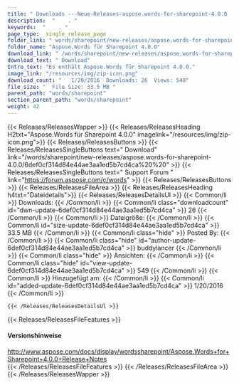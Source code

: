 ```yaml
---
title: " Downloads ---Neue-Releases-aspose.words-for-sharepoint-4.0.0 . "
description:  "    . " 
keywords:  "    . " 
page_type:  single_release_page
folder_link: " words/sharepoint/new-releases/aspose.words-for-sharepoint-4.0.0/"
folder_name: "Aspose.Words für Sharepoint 4.0.0"
download_link: " /words/sharepoint/new-releases/aspose.words-for-sharepoint-4.0.0/6def0cf314d84e44ae3aa1ed5b7cd4ca"
download_text: " Download"
Intro_text: "Es enthält Aspose.Words für Sharepoint 4.0.0."
image_link: "/resources/img/zip-icon.png"
download_count: "   1/20/2016  Downloads: 26  Views: 548"
file_size: "  File Size: 33.5 MB "
parent_path: "words/sharepoint"
section_parent_path: "words/sharepoint"
weight: 42
---
```


{{< Releases/ReleasesWapper >}}
  {{< Releases/ReleasesHeading H2txt="Aspose.Words für Sharepoint 4.0.0" imagelink="/resources/img/zip-icon.png">}}
  {{< Releases/ReleasesButtons >}}
    {{< Releases/ReleasesSingleButtons text=" Download" link="/words/sharepoint/new-releases/aspose.words-for-sharepoint-4.0.0/6def0cf314d84e44ae3aa1ed5b7cd4ca%20%20" >}}
    {{< Releases/ReleasesSingleButtons text=" Support Forum " link="https://forum.aspose.com/c/words" >}}
  {{< Releases/ReleasesButtons >}}
  {{< Releases/ReleasesFileArea >}}
    {{< Releases/ReleasesHeading h4txt="Dateidetails">}}
    {{< Releases/ReleasesDetailsUl >}}
            {{< Common/li >}} Downloads: {{< /Common/li >}}
      {{< Common/li class="downloadcount" id="dwn-update-6def0cf314d84e44ae3aa1ed5b7cd4ca" >}} 26 {{< /Common/li >}}
      {{< Common/li >}} Dateigröße: {{< /Common/li >}}
      {{< Common/li id="size-update-6def0cf314d84e44ae3aa1ed5b7cd4ca" >}} 33.5 MB {{< /Common/li >}} 
      {{< Common/li  class="hide" >}} Posted By: {{< /Common/li >}} 
      {{< Common/li class="hide" id="author-update-6def0cf314d84e44ae3aa1ed5b7cd4ca" >}} buddylancer {{< /Common/li >}}
      {{< Common/li class="hide" >}} Ansichten: {{< /Common/li >}}
      {{< Common/li class="hide" id="view-update-6def0cf314d84e44ae3aa1ed5b7cd4ca" >}} 549 {{< /Common/li >}}
      {{< Common/li >}} Hinzugefügt am: {{< /Common/li >}}
      {{< Common/li id="added-update-6def0cf314d84e44ae3aa1ed5b7cd4ca" >}} 1/20/2016 {{< /Common/li >}} 

    {{< /Releases/ReleasesDetailsUl >}}

  {{< Releases/ReleasesFileFeatures >}}
      <h4>Versionshinweise</h4><div> <a href="http://www.aspose.com/docs/display/wordssharepoint/Aspose.Words+for+Sharepoint+4.0.0+Release+Notes">http://www.aspose.com/docs/display/wordssharepoint/Aspose.Words+for+Sharepoint+4.0.0+Release+Notes</a></div>
  {{< /Releases/ReleasesFileFeatures >}}
 {{< /Releases/ReleasesFileArea >}}
{{< /Releases/ReleasesWapper >}}



